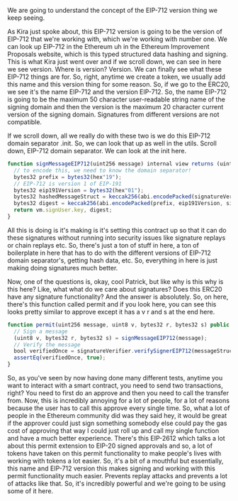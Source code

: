 We are going to understand the concept of the EIP-712 version thing we keep seeing.  

As Kira just spoke about, this EIP-712 version is going to be the version of EIP-712 that we're working with, which we're working with number one. We can look up EIP-712 in the Ethereum uh in the Ethereum Improvement Proposals website, which is this typed structured data hashing and signing. This is what Kira just went over and if we scroll down, we can see in here we see version. Where is version? Version. We can finally see what these EIP-712 things are for. So, right, anytime we create a token, we usually add this name and this version thing for some reason. So, if we go to the ERC20, we see it's the name EIP-712 and the version EIP-712. So, the name EIP-712 is going to be the maximum 50 character user-readable string name of the signing domain and then the version is the maximum 20 character current version of the signing domain. Signatures from different versions are not compatible. 

If we scroll down, all we really do with these two is we do this EIP-712 domain separator .init. So, we can look that up as well in the utils. Scroll down, EIP-712 domain separator. We can look at the init here.

```javascript
function signMessageEIP712(uint256 message) internal view returns (uint8, bytes32, bytes32) {
  // to encode this, we need to know the domain separator!
  bytes32 prefix = bytes32(hex"19");
  // EIP-712 is version 1 of EIP-191
  bytes32 eip191Version = bytes32(hex"01");
  bytes32 hashedMessageStruct = keccak256(abi.encodePacked(signatureVerifier.TYPEHASH(), SignatureVerifier.number(message, number)));
  bytes32 digest = keccak256(abi.encodePacked(prefix, eip191Version, signatureVerifier.domain_separator(), hashedMessageStruct));
  return vm.signUser.key, digest;
}
```

All this is doing is it's making is it's setting this contract up so that it can do these signatures without running into security issues like signature replays or chain replays etc. So, there's just a ton of stuff in here, a ton of boilerplate in here that has to do with the different versions of EIP-712 domain separator's, getting hash data, etc. So, everything in here is just making doing signatures much better. 

Now, one of the questions is, okay, cool Patrick, but like why is this why is this here? Like, what what do we care about signatures? Does this ERC20 have any signature functionality? And the answer is absolutely. So, on here, there's this function called permit and if you look here, you can see this looks pretty similar to approve except it has a v r and s at the end here.

```javascript
function permit(uint256 message, uint8 v, bytes32 r, bytes32 s) public {
  // Sign a message
  (uint8 v, bytes32 r, bytes32 s) = signMessageEIP712(message);
  // Verify the message
  bool verifiedOnce = signatureVerifier.verifySignerEIP712(messageStruct, v, r, s, userAddr);
  assertEq(verifiedOnce, true);
}
```

So, as you've seen by now having done many different tests, anytime you want to interact with a smart contract, you need to send two transactions, right? You need to first do an approve and then you need to call the transfer from. Now, this is incredibly annoying for a lot of people, for a lot of reasons because the user has to call this approve every single time. So, what a lot of people in the Ethereum community did was they said hey, it would be great if the approver could just sign something somebody else could pay the gas cost of approving that way I could just roll up and call my single function and have a much better experience. There's this EIP-2612 which talks a lot about this permit extension to EIP-20 signed approvals and so, a lot of tokens have taken on this permit functionality to make people's lives with working with tokens a lot easier. So, it's a bit of a mouthful but essentially, this name and EIP-712 version this makes signing and working with this permit functionality much easier. Prevents replay attacks and prevents a lot of attacks like that. So, it's incredibly powerful and we're going to be using some of it here. 
